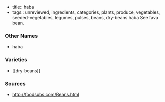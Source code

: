 - title:: haba
- tags:: unreviewed, ingredients, categories, plants, produce, vegetables, seeded-vegetables, legumes, pulses, beans, dry-beans
haba See fava bean.

### Other Names

* haba

### Varieties

* [[dry-beans]]

### Sources
* http://foodsubs.com/Beans.html

